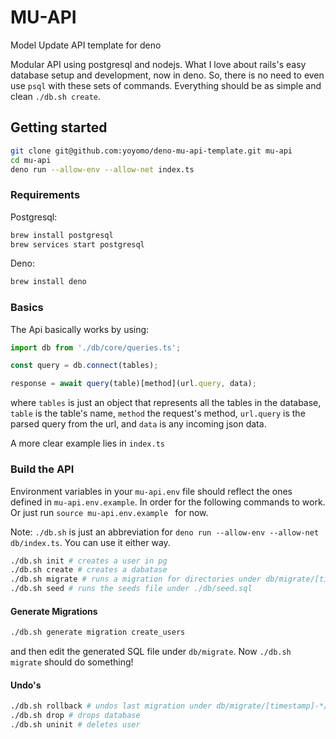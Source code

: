 # MU-API
Model Update API template for deno

Modular API using postgresql and nodejs. What I love about rails's easy database setup and development, now in deno. So, there is no need to even use `psql` with these sets of commands. Everything should be as simple and clean `./db.sh create`.

## Getting started

```bash
git clone git@github.com:yoyomo/deno-mu-api-template.git mu-api
cd mu-api
deno run --allow-env --allow-net index.ts
```

### Requirements
Postgresql: 
```bash
brew install postgresql
brew services start postgresql
```

Deno:
```bash
brew install deno
```

### Basics
The Api basically works by using:
```ts
import db from './db/core/queries.ts';

const query = db.connect(tables);

response = await query(table)[method](url.query, data);

```

where `tables` is just an object that represents all the tables in the database, `table` is the table's name, `method` the request's method, `url.query` is the parsed query from the url, and `data` is any incoming json data.

A more clear example lies in `index.ts`

### Build the API
Environment variables in your `mu-api.env` file should reflect the ones defined in `mu-api.env.example`. In order for the following commands to work.
Or just run `source mu-api.env.example ` for now.

Note:
`./db.sh` is just an abbreviation for `deno run --allow-env --allow-net db/index.ts`. You can use it either way.

```bash
./db.sh init # creates a user in pg
./db.sh create # creates a dabatase
./db.sh migrate # runs a migration for directories under db/migrate/[timestamp]-*/up.sql
./db.sh seed # runs the seeds file under ./db/seed.sql
```

#### Generate Migrations
```bash
./db.sh generate migration create_users
```
and then edit the generated SQL file under `db/migrate`. Now `./db.sh migrate` should do something!

#### Undo's
```bash
./db.sh rollback # undos last migration under db/migrate/[timestamp]-*/down.sql
./db.sh drop # drops database
./db.sh uninit # deletes user
```
